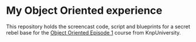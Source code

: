 My Object Oriented experience
===============================================

This repository holds the screencast code, script and blueprints for a
secret rebel base for the [Object Oriented Episode 1](https://knpuniversity.com/screencast/oo)
course from KnpUniversity.

